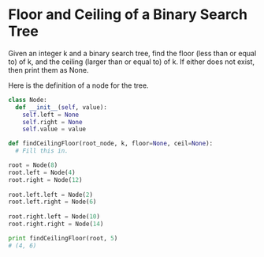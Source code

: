 # Floor and Ceiling of a Binary Search Tree

Given an integer k and a binary search tree, find the floor (less than or equal to) of k, and the ceiling (larger than or equal to) of k. If either does not exist, then print them as None.

Here is the definition of a node for the tree.

```python
class Node:
  def __init__(self, value):
    self.left = None
    self.right = None
    self.value = value

def findCeilingFloor(root_node, k, floor=None, ceil=None):
  # Fill this in.

root = Node(8) 
root.left = Node(4) 
root.right = Node(12) 
  
root.left.left = Node(2) 
root.left.right = Node(6) 
  
root.right.left = Node(10) 
root.right.right = Node(14) 

print findCeilingFloor(root, 5)
# (4, 6)
```

